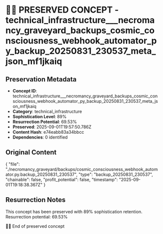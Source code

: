 # 🏴‍☠️ PRESERVED CONCEPT - technical_infrastructure___necromancy_graveyard_backups_cosmic_consciousness_webhook_automator_py_backup_20250831_230537_meta_json_mf1jkaiq

## Preservation Metadata
- **Concept ID**: technical_infrastructure___necromancy_graveyard_backups_cosmic_consciousness_webhook_automator_py_backup_20250831_230537_meta_json_mf1jkaiq
- **Category**: technical_infrastructure
- **Sophistication Level**: 89%
- **Resurrection Potential**: 69.53%
- **Preserved**: 2025-09-01T19:57:50.786Z
- **Content Hash**: e74eabb83a34bbcc
- **Dependencies**: 0 identified

## Original Content

{
  "file": "./necromancy_graveyard/backups/cosmic_consciousness_webhook_automator.py.backup_20250831_230537",
  "type": "backup_20250831_230537",
  "chainable": false,
  "profit_potential": false,
  "timestamp": "2025-09-01T19:18:38.367Z"
}

## Resurrection Notes
This concept has been preserved with 89% sophistication retention.
Resurrection potential: 69.53%

🏴‍☠️ End of preserved concept
